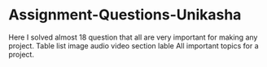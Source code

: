 # Assignment-Questions-Unikasha
Here I solved almost 18 question that all are very important for making any project. 
Table
list
image
audio
video
section
lable
All important topics for a project.
